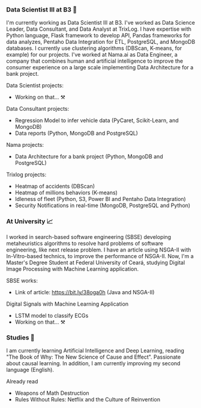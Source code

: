 ### Data Scientist III at B3 🔭

I'm currently working as Data Scientist III at B3. I've worked as Data Science Leader, Data Consultant, and Data Analyst at TrixLog. I have expertise with Python language, Flask framework to develop API, Pandas frameworks for data analyzes, Pentaho Data Integration for ETL, PostgreSQL, and MongoDB databases. I currently use clustering algorithms (DBScan, K-means, for example) for our projects. I've worked at Nama.ai as Data Engineer, a company that combines human and artificial intelligence to improve the consumer experience on a large scale implementing Data Architecture for a bank project.

Data Scientist projects:

- Working on that... :hammer_and_pick:

Data Consultant projects:

- Regression Model to infer vehicle data (PyCaret, Scikit-Learn, and MongoDB)
- Data reports (Python, MongoDB and PostgreSQL)

Nama projects:

- Data Architecture for a bank project (Python, MongoDB and PostgreSQL)

Trixlog projects:

- Heatmap of accidents (DBScan)
- Heatmap of millions behaviors (K-means)
- Idleness of fleet (Python, S3, Power BI and Pentaho Data Integration)
- Security Notifications in real-time (MongoDB, PostgreSQL and Python)

### At University :chart_with_upwards_trend:

I worked in search-based software engineering (SBSE) developing metaheuristics algorithms to resolve hard problems of software engineering, like next release problem. I have an article using NSGA-II with In-Vitro-based technics, to improve the performance of NSGA-II. Now, I'm a Master's Degree Student at Federal University of Ceará, studying Digital Image Processing with Machine Learning application.

SBSE works:

- Link of article: https://bit.ly/38oga0h (Java and NSGA-II)

Digital Signals with Machine Learning Application

- LSTM model to classify ECGs
- Working on that... :hammer_and_pick:


### Studies :closed_book:

I am currently learning Artificial Intelligence and Deep Learning, reading "The Book of Why: The New Science of Cause and Effect". Passionate about causal learning. In addition, I am currently improving my second language (English).

Already read

- Weapons of Math Destruction
- Rules Without Rules: Netflix and the Culture of Reinvention



<!--
**atila-freitas/atila-freitas** is a ✨ _special_ ✨ repository because its `README.md` (this file) appears on your GitHub profile.

Here are some ideas to get you started:

- 🔭 I’m currently working on ...
- 🌱 I’m currently learning ...
- 👯 I’m looking to collaborate on ...
- 🤔 I’m looking for help with ...
- 💬 Ask me about ...
- 📫 How to reach me: ...
- 😄 Pronouns: ...
- ⚡ Fun fact: ...
-->
